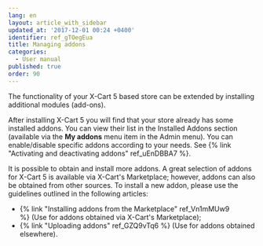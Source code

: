 ```yaml
---
lang: en
layout: article_with_sidebar
updated_at: '2017-12-01 00:24 +0400'
identifier: ref_gTOegEua
title: Managing addons
categories:
  - User manual
published: true
order: 90
---
```



The functionality of your X-Cart 5 based store can be extended by installing additional modules (add-ons). 

After installing X-Cart 5 you will find that your store already has some installed addons. You can view their list in the Installed Addons section (available via the **My addons** menu item in the Admin menu). You can enable/disable specific addons according to your needs. See {% link "Activating and deactivating addons" ref_uEnDBBA7 %}.

It is possible to obtain and install more addons. A great selection of addons for X-Cart 5 is available via X-Cart's Marketplace; however, addons can also be obtained from other sources. To install a new addon, please use the guidelines outlined in the following articles: 

*   {% link "Installing addons from the Marketplace" ref_Vn1mMUw9 %} (Use for addons obtained via X-Cart's Marketplace);
*   {% link "Uploading addons" ref_GZQ9vTq6 %} (Use for addons obtained elsewhere).
